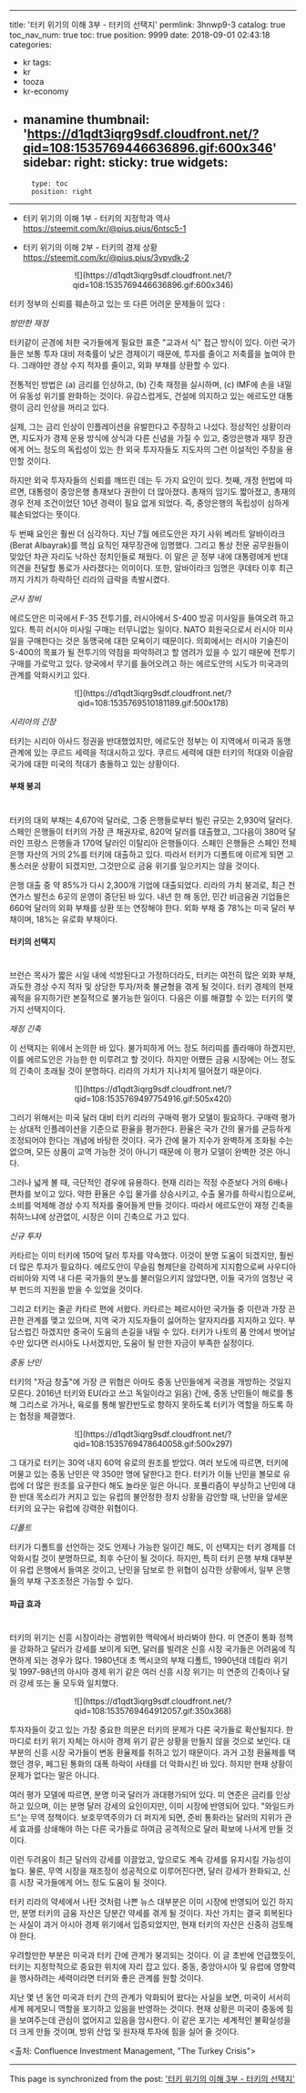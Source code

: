 
---
title: '터키 위기의 이해 3부 - 터키의 선택지'
permlink: 3hnwp9-3
catalog: true
toc_nav_num: true
toc: true
position: 9999
date: 2018-09-01 02:43:18
categories:
- kr
tags:
- kr
- tooza
- kr-economy
- manamine
thumbnail: 'https://d1qdt3iqrg9sdf.cloudfront.net/?qid=108:1535769446636896.gif:600x346'
sidebar:
    right:
        sticky: true
widgets:
    -
        type: toc
        position: right
---


- 터키 위기의 이해 1부 - 터키의 지정학과 역사
https://steemit.com/kr/@pius.pius/6ntsc5-1

- 터키 위기의 이해 2부 - 터키의 경제 상황
https://steemit.com/kr/@pius.pius/3vpydk-2

<center>
![](https://d1qdt3iqrg9sdf.cloudfront.net/?qid=108:1535769446636896.gif:600x346)
</center>

터키 정부의 신뢰를 훼손하고 있는 또 다른 어려운 문제들이 있다 : 

*방만한 재정* 

터키같이 곤경에 처한 국가들에게 필요한 표준 "교과서 식" 접근 방식이 있다. 이런 국가들은 보통 투자 대비 저축률이 낮은 경제이기 때문에, 투자를 줄이고 저축률을 높여야 한다. 그래야만 경상 수지 적자를 줄이고, 외화 부채를 상환할 수 있다.  

전통적인 방법은 (a) 금리를 인상하고, (b) 긴축 재정을 실시하며, (c) IMF에 손을 내밀어 유동성 위기를  완화하는 것이다. 유감스럽게도, 건설에 의지하고 있는 에르도안 대통령이 금리 인상을 꺼리고 있다.  

실제, 그는 금리 인상이 인플레이션을 유발한다고 주장하고 나섰다. 정상적인 상황이라면, 지도자가 경제 운용 방식에 상식과 다른 신념을 가질 수 있고, 중앙은행과 재무 장관에게 어느 정도의 독립성이 있는 한 외국 투자자들도 지도자의 그런 이설적인 주장을 용인할 것이다.  

하지만 외국 투자자들의 신뢰를 깨뜨린 데는 두 가지 요인이 있다. 첫째, 개정 헌법에 따르면, 대통령이 중앙은행 총재보다 권한이 더 많아졌다. 총재의 임기도 짧아졌고, 총재의 경우 전제 조건이었던 10년 경력이 필요 없게 되었다. 즉, 중앙은행의 독립성이 심하게 훼손되었다는 뜻이다. 

두 번째 요인은 훨씬 더 심각하다. 지난 7월 에르도안은 자기 사위 베라트 알바이라크(Berat Albayrak)를 핵심 요직인 재무장관에 임명했다. 그리고 통상 전문 공무원들이 맞았던 차관 자리도 낙하산 정치인들로 채웠다. 이 말은 곧 정부 내에 대통령에게 반대 의견을 전달할 통로가 사라졌다는 의미이다. 또한, 알바이라크 임명은 쿠데타 이후 최근까지 가치가 하락하던 리라의 급락을 촉발시켰다. 

*군사 장비*  

에르도안은 미국에서 F-35 전투기를, 러시아에서 S-400 방공 미사일을 들여오려 하고 있다. 특히 러시아 미사일 구매는 터무니없는 일이다. NATO 회원국으로서 러시아 미사일을 구매한다는 것은 동맹국에 대한 모욕이기 때문이다. 의회에서는 러시아 기술진이 S-400의 목표가 될 전투기의 약점을 파악하려고 할 염려가 있을 수 있기 때문에  전투기 구매를 가로막고 있다. 양국에서 무기를 들어오려고 하는 에르도안의 시도가 미국과의 관계를 악화시키고 있다. 

<center>
![](https://d1qdt3iqrg9sdf.cloudfront.net/?qid=108:1535769510181189.gif:500x178)
</center>

*시리아의 긴장* 

터키는 시리아 아사드 정권을 반대했었지만, 에르도안 정부는 이 지역에서 미국과 동맹 관계에 있는 쿠르드 세력을 적대시하고 있다. 쿠르드 세력에 대한 터키의 적대와 이슬람 국가에 대한 미국의 적대가 충돌하고 있는 상황이다. 

#### 부채 붕괴 
#
터키의 대외 부채는 4,670억 달러로, 그중 은행들로부터 빌린 규모는 2,930억 달러다. 스페인 은행들이 터키의 가장 큰 채권자로, 820억 달러를 대출했고, 그다음이 380억 달러인 프랑스 은행들과 170억 달러인 이탈리아 은행들이다. 스페인 은행들은 스페인 전체 은행 자산의 거의 2%를 터키에 대출하고 있다. 따라서 터키가 디폴트에 이르게 되면 고통스러운 상황이 되겠지만, 그것만으로 금융 위기를 일으키지는 않을 것이다. 

은행 대출 중 약 85%가 다시 2,300개 기업에 대출되었다. 리라의 가치 붕괴로, 최근 천연가스 발전소 6곳의 운영이 중단된 바 있다.  내년 한 해 동안, 민간 비금융권 기업들은 660억 달러의 외화 부채를 상환 또는 연장해야 한다. 외화 부채 중 78%는 미국 달러 부채이며, 18%는 유로화 부채이다.  

#### 터키의 선택지 
#
브런슨 목사가 짧은 시일 내에 석방된다고 가정하더라도, 터키는 여전히 많은 외화 부채, 과도한 경상 수지 적자 및 상당한 투자/저축 불균형을 겪게 될 것이다. 터키 경제의 현재 궤적을 유지하기란 본질적으로 불가능한 일이다. 다음은 이를 해결할 수 있는 터키의 몇 가지 선택지이다. 

*재정 긴축* 

이 선택지는 위에서 논의한 바 있다. 불가피하게 어느 정도 허리띠를 졸라매야 하겠지만, 이를 에르도안은 가능한 한 미루려고 할 것이다.  하지만 어쨌든 금융 시장에는 어느 정도의 긴축이 초래될 것이 분명하다. 리라의 가치가 지나치게 떨어졌기 때문이다.  

<center>
![](https://d1qdt3iqrg9sdf.cloudfront.net/?qid=108:1535769497754916.gif:505x420)
</center>

그러기 위해서는 미국 달러 대비 터키 리라의 구매력 평가 모델이 필요하다. 구매력 평가는 상대적 인플레이션을 기준으로 환율을 평가한다. 환율은 국가 간의 물가를 균등하게 조정되어야 한다는 개념에 바탕한 것이다. 국가 간에 물가 지수가 완벽하게 조화될 수는 없으며, 모든 상품이 교역 가능한 것이 아니기 때문에 이 평가 모델이 완벽한 것은 아니다. 

그러나 넓게 볼 때, 극단적인 경우에 유용하다. 현재 리라는 적정 수준보다 거의 6배나 편차를 보이고 있다. 약한 환율은 수입 물가를 상승시키고, 수출 물가를 하락시킴으로써, 소비를 억제해 경상 수지 적자를 줄어들게 만들 것이다. 따라서 에르도안이 재정 긴축을 취하느냐에 상관없이, 시장은 이미 긴축으로 가고 있다.

*신규 투자* 

카타르는 이미 터키에 150억 달러 투자를 약속했다. 이것이 분명 도움이 되겠지만, 훨씬 더 많은 투자가 필요하다. 에르도안이 무슬림 형제단을 강력하게 지지함으로써 사우디아라비아와 지역 내 다른 국가들의 분노를 불러일으키지 않았다면, 이들 국가의 엄청난 국부 펀드의 지원을 받을 수 있었을 것이다.  

그리고 터키는 줄곧 카타르 편에 서왔다. 카타르는 페르시아만 국가들 중 이란과 가장 끈끈한 관계를 맺고 있으며, 지역 국가 지도자들이 싫어하는 알자지라를 지지하고 있다. 부담스럽긴 하겠지만 중국이 도움의 손길을 내밀 수 있다. 터키가 나토의 품 안에서 벗어날 수만 있다면 러시아도 나서겠지만, 도움이 될 만한 자금이 부족한 실정이다. 

*중동 난민* 

터키의 "자금 창출"에 가장 큰 위협은 아마도 중동 난민들에게 국경을 개방하는 것일지 모른다. 2016년 터키와 EU(라고 쓰고 독일이라고 읽음) 간에, 중동 난민들이 해로를 통해 그리스로 가거나, 육로를 통해 발칸반도로 향하지 못하도록 터키가 역할을 하도록 하는 협정을 체결했다.  

<center>
![](https://d1qdt3iqrg9sdf.cloudfront.net/?qid=108:1535769478640058.gif:500x297)
</center>

그 대가로 터키는 30억 내지 60억 유로의 원조를 받았다. 여러 보도에 따르면, 터키에 머물고 있는 중동 난민은 약 350만 명에 달한다고 한다. 터키가 이들 난민을 볼모로 유럽에 더 많은 원조를 요구한다 해도 놀라운 일은 아니다. 포퓰리즘이 부상하고 난민에 대한 반대 목소리가 커지고 있는 유럽의 불안정한 정치 상황을 감안할 때, 난민을 앞세운 터키의 요구는 유럽에 강력한 위협이다. 

*디폴트* 

터키가 디폴트를 선언하는 것도 언제나 가능한 일이긴 해도, 이 선택지는 터키 경제를 더 악화시킬 것이 분명하므로, 최후 수단이 될 것이다. 하지만, 특히 터키 은행 부채 대부분이 유럽 은행에서 들여온 것이고, 난민을 담보로 한 위협이 심각한 상황에서, 일부 은행들의 부채 구조조정은 가능할 수 있다.  

#### 파급 효과 
#
터키의 위기는 신흥 시장이라는 광범위한 맥락에서 바라봐야 한다. 미 연준이 통화 정책을 강화하고 달러가 강세를 보이게 되면, 달러를 빌려온 신흥 시장 국가들은 어려움에 직면하게 되는 경우가 많다. 1980년대 초 멕시코의 부채 디폴트, 1990년대 데킬라 위기 및 1997-98년의 아시아 경제 위기 같은 여러 신흥 시장 위기는 미 연준의 긴축이나 달러 강세 또는 둘 모두와 일치했다. 

<center>
![](https://d1qdt3iqrg9sdf.cloudfront.net/?qid=108:1535769464912057.gif:350x368)
</center>

투자자들이 갖고 있는 가장 중요한 의문은 터키의 문제가 다른 국가들로 확산될지다. 한 마디로 터키 위기 자체는 아시아 경제 위기 같은 상황을 만들지 않을 것으로 보인다. 대부분의 신흥 시장 국가들이 변동 환율제를 취하고 있기 때문이다. 과거 고정 환율제를 택했던 경우, 페그된 통화의 대폭 하락이 사태를 더 악화시킨 바 있다. 하지만  현재 상황이 문제가 없다는 말은 아니다.  

여러 평가 모델에 따르면, 분명 미국 달러가 과대평가되어 있다. 미 연준은 금리를 인상하고 있으며, 이는 분명 달러 강세의 요인이지만, 이미 시장에 반영되어 있다. "와일드카드"는 무역 정책이다. 보호무역주의가 더 퍼지게 되면, 준비 통화라는 달러의 지위가 관세 효과를 상쇄해야 하는 다른 국가들로 하여금 공격적으로 달러 확보에 나서게 만들 것이다.  

이런 두려움이 최근 달러의 강세를 이끌었고, 앞으로도 계속 강세를 유지시킬 가능성이 높다.  물론, 무역 시장을 재조정이 성공적으로 이루어진다면, 달러 강세가 완화되고, 신흥 시장 국가들에게 어느 정도 도움이 될 것이다.  

터키 리라의 약세에서 나탄 것처럼 나쁜 뉴스 대부분은 이미 시장에 반영되어 있긴 하지만, 분명 터키의 금융 자산은 당분간 약세를 겪게 될 것이다. 자산 가치는 결국 회복된다는 사실이 과거 아시아 경제 위기에서 입증되었지만, 현재 터키의 자산은 신중히 검토해야 한다. 

우려할만한 부분은 미국과 터키 간에 관계가 붕괴되는 것이다. 이 글 초반에 언급했듯이, 터키는 지정학적으로 중요한 위치에 자리 잡고 있다. 중동, 중앙아시아 및 유럽에 영향력을 행사하려는 세력이라면  터키와 좋은 관계를 원할 것이다.  

지난 몇 년 동안 미국과 터키 간의 관계가 악화되어 왔다는 사실을 보면, 미국이 서서히 세계 헤게모니 역할을 포기하고 있음을  반영하는 것이다. 현재 상황은 미국이 중동에 힘을 보여주는데 관심이 없어지고 있음을 암시한다. 이 같은 포기는 세계적인 불확실성을 더 크게 만들 것이며, 방위 산업 및 원자재 투자에 힘을 실어 줄 것이다. 

<출처: Confluence Investment Management, "The Turkey Crisis">

- - -

This page is synchronized from the post: ['터키 위기의 이해 3부 - 터키의 선택지'](https://steemit.com/@pius.pius/3hnwp9-3)
